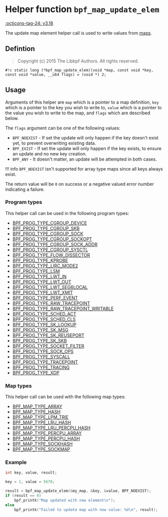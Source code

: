 # Helper function `bpf_map_update_elem`

<!-- [FEATURE_TAG](bpf_map_update_elem) -->
[:octicons-tag-24: v3.18](https://github.com/torvalds/linux/commit/0a542a86d73b1577e7d4f55fc95dcffd3fe62643)
<!-- [/FEATURE_TAG] -->

The update map element helper call is used to write values from [maps](../index.md#maps).

## Defintion

> Copyright (c) 2015 The Libbpf Authors. All rights reserved.


`#!c static long (*bpf_map_update_elem)(void *map, const void *key, const void *value, __u64 flags) = (void *) 2;`

## Usage

Arguments of this helper are `map` which is a pointer to a map definition, `key` which is a pointer to the key you
wish to write to, `value` which is a pointer to the value you wish to write to the map, and `flags` which are described below.

The `flags` argument can be one of the following values:

* `BPF_NOEXIST` - If set the update will only happen if the key doesn't exist yet, to prevent overwriting existing data.
* `BPF_EXIST` - If set the update will only happen if the key exists, to ensure an update and no new key creation.
* `BPF_ANY` - It doesn't matter, an update will be attempted in both cases.

!!! info
    `BPF_NOEXIST` isn't supported for array type maps since all keys always exist.

The return value will be `0` on success or a negative valued error number indicating a failure.


### Program types

This helper call can be used in the following program types:

<!-- DO NOT EDIT MANUALLY -->
<!-- [HELPER_FUNC_PROG_REF] -->
 * [BPF_PROG_TYPE_CGROUP_DEVICE](../program-type/BPF_PROG_TYPE_CGROUP_DEVICE.md)
 * [BPF_PROG_TYPE_CGROUP_SKB](../program-type/BPF_PROG_TYPE_CGROUP_SKB.md)
 * [BPF_PROG_TYPE_CGROUP_SOCK](../program-type/BPF_PROG_TYPE_CGROUP_SOCK.md)
 * [BPF_PROG_TYPE_CGROUP_SOCKOPT](../program-type/BPF_PROG_TYPE_CGROUP_SOCKOPT.md)
 * [BPF_PROG_TYPE_CGROUP_SOCK_ADDR](../program-type/BPF_PROG_TYPE_CGROUP_SOCK_ADDR.md)
 * [BPF_PROG_TYPE_CGROUP_SYSCTL](../program-type/BPF_PROG_TYPE_CGROUP_SYSCTL.md)
 * [BPF_PROG_TYPE_FLOW_DISSECTOR](../program-type/BPF_PROG_TYPE_FLOW_DISSECTOR.md)
 * [BPF_PROG_TYPE_KPROBE](../program-type/BPF_PROG_TYPE_KPROBE.md)
 * [BPF_PROG_TYPE_LIRC_MODE2](../program-type/BPF_PROG_TYPE_LIRC_MODE2.md)
 * [BPF_PROG_TYPE_LSM](../program-type/BPF_PROG_TYPE_LSM.md)
 * [BPF_PROG_TYPE_LWT_IN](../program-type/BPF_PROG_TYPE_LWT_IN.md)
 * [BPF_PROG_TYPE_LWT_OUT](../program-type/BPF_PROG_TYPE_LWT_OUT.md)
 * [BPF_PROG_TYPE_LWT_SEG6LOCAL](../program-type/BPF_PROG_TYPE_LWT_SEG6LOCAL.md)
 * [BPF_PROG_TYPE_LWT_XMIT](../program-type/BPF_PROG_TYPE_LWT_XMIT.md)
 * [BPF_PROG_TYPE_PERF_EVENT](../program-type/BPF_PROG_TYPE_PERF_EVENT.md)
 * [BPF_PROG_TYPE_RAW_TRACEPOINT](../program-type/BPF_PROG_TYPE_RAW_TRACEPOINT.md)
 * [BPF_PROG_TYPE_RAW_TRACEPOINT_WRITABLE](../program-type/BPF_PROG_TYPE_RAW_TRACEPOINT_WRITABLE.md)
 * [BPF_PROG_TYPE_SCHED_ACT](../program-type/BPF_PROG_TYPE_SCHED_ACT.md)
 * [BPF_PROG_TYPE_SCHED_CLS](../program-type/BPF_PROG_TYPE_SCHED_CLS.md)
 * [BPF_PROG_TYPE_SK_LOOKUP](../program-type/BPF_PROG_TYPE_SK_LOOKUP.md)
 * [BPF_PROG_TYPE_SK_MSG](../program-type/BPF_PROG_TYPE_SK_MSG.md)
 * [BPF_PROG_TYPE_SK_REUSEPORT](../program-type/BPF_PROG_TYPE_SK_REUSEPORT.md)
 * [BPF_PROG_TYPE_SK_SKB](../program-type/BPF_PROG_TYPE_SK_SKB.md)
 * [BPF_PROG_TYPE_SOCKET_FILTER](../program-type/BPF_PROG_TYPE_SOCKET_FILTER.md)
 * [BPF_PROG_TYPE_SOCK_OPS](../program-type/BPF_PROG_TYPE_SOCK_OPS.md)
 * [BPF_PROG_TYPE_SYSCALL](../program-type/BPF_PROG_TYPE_SYSCALL.md)
 * [BPF_PROG_TYPE_TRACEPOINT](../program-type/BPF_PROG_TYPE_TRACEPOINT.md)
 * [BPF_PROG_TYPE_TRACING](../program-type/BPF_PROG_TYPE_TRACING.md)
 * [BPF_PROG_TYPE_XDP](../program-type/BPF_PROG_TYPE_XDP.md)
<!-- [/HELPER_FUNC_PROG_REF] -->

### Map types

This helper call can be used with the following map types:

<!-- DO NOT EDIT MANUALLY -->
<!-- [HELPER_FUNC_MAP_REF] -->
 * [BPF_MAP_TYPE_ARRAY](../map-type/BPF_MAP_TYPE_ARRAY.md)
 * [BPF_MAP_TYPE_HASH](../map-type/BPF_MAP_TYPE_HASH.md)
 * [BPF_MAP_TYPE_LPM_TRIE](../map-type/BPF_MAP_TYPE_LPM_TRIE.md)
 * [BPF_MAP_TYPE_LRU_HASH](../map-type/BPF_MAP_TYPE_LRU_HASH.md)
 * [BPF_MAP_TYPE_LRU_PERCPU_HASH](../map-type/BPF_MAP_TYPE_LRU_PERCPU_HASH.md)
 * [BPF_MAP_TYPE_PERCPU_ARRAY](../map-type/BPF_MAP_TYPE_PERCPU_ARRAY.md)
 * [BPF_MAP_TYPE_PERCPU_HASH](../map-type/BPF_MAP_TYPE_PERCPU_HASH.md)
 * [BPF_MAP_TYPE_SOCKHASH](../map-type/BPF_MAP_TYPE_SOCKHASH.md)
 * [BPF_MAP_TYPE_SOCKMAP](../map-type/BPF_MAP_TYPE_SOCKMAP.md)
<!-- [/HELPER_FUNC_MAP_REF] -->


### Example

```c
int key, value, result;

key = 1, value = 5678;

result = bpf_map_update_elem(&my_map, &key, &value, BPF_NOEXIST);
if (result == 0)
	bpf_printk("Map updated with new element\n");
else
	bpf_printk("Failed to update map with new value: %d\n", result);
```

